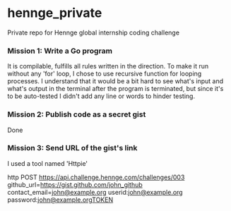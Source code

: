 # hennge_private
Private repo for Hennge global internship coding challenge

### Mission 1: Write a Go program
It is compilable, fulfills all rules written in the direction. To make it run without any 'for' loop, I chose to use recursive function for looping processes. I understand that it would be a bit hard to see what's input and what's output in the terminal after the program is terminated, but since it's to be auto-tested I didn't add any line or words to hinder testing.


### Mission 2: Publish code as a secret gist
Done

### Mission 3: Send URL of the gist's link
I used a tool named 'Httpie'

http POST https://api.challenge.hennge.com/challenges/003 github_url=https://gist.github.com/john_github contact_email=john@example.org userid:john@example.org password:john@example.orgTOKEN
